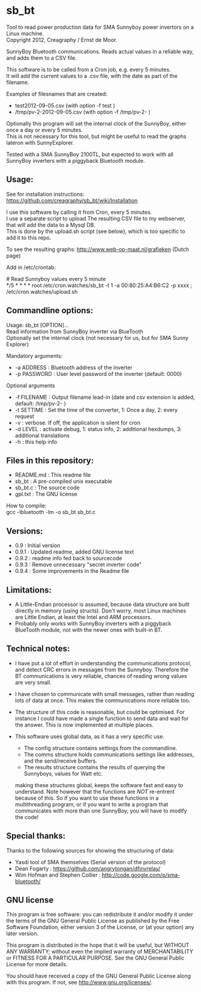 sb_bt
=====
Tool to read power production data for SMA Sunnyboy power invertors on a Linux machine.  
Copyright 2012, Creagraphy / Ernst de Moor.


SunnyBoy Bluetooth communications. Reads actual values in a reliable way, and adds them to a CSV file.

This software is to be called from a Cron job, e.g. every 5 minutes.  
It will add the current values to a .csv file, with the date as part of the filename.

Examples of filesnames that are created:  
 - test2012-09-05.csv (with option -f test )
 - /tmp/pv-2-2012-09-05.csv (with option -f /tmp/pv-2- )


Optionally this program will set the internal clock of the SunnyBoy, either once a day or every 5 minutes.  
This is not necessary for this tool, but might be useful to read the graphs lateron with SunnyExplorer.

Tested with a SMA SunnyBoy 2100TL, but expected to work with all SunnyBoy inverters with a piggyback Bluetooth module.


Usage:
------

See for installation instructions: https://github.com/creagraphy/sb_bt/wiki/Installation

I use this software by calling it from Cron, every 5 minutes.  
I use a separate script to upload The resulting CSV file to my webserver, that will add the data to a Mysql DB.  
This is done by the upload.sh script (see below), which is too specific to add it to this repo.

To see the resulting graphs: http://www.web-op-maat.nl/grafieken (Dutch page)

Add in /etc/crontab:

\# Read Sunnyboy values every 5 minute  
\*/5 * * * *   root  /etc/cron.watches/sb_bt -t 1 -a 00:80:25:A4:B6:C2 -p xxxx ; /etc/cron.watches/upload.sh





Commandline options:
--------------------
Usage: sb_bt [OPTION]...  
Read information from SunnyBoy inverter via BlueTooth  
Optionally set the internal clock (not necessary for us, but for SMA Sunny Explorer)

Mandatory arguments:
  - -a ADDRESS        : Bluetooth address of the inverter
  - -p PASSWORD       : User level password of the inverter (default: 0000)

Optional arguments
  - -f FILENAME       : Output filename lead-in (date and csv extension is added, default: /tmp/pv-2- )
  - -t SETTIME        : Set the time of the converter, 1: Once a day, 2: every request
  - -v                : verbose. If off, the application is silent for cron
  - -d LEVEL          : activate debug, 1: status info, 2: additional hexdumps, 3: additional translations
  - -h                : this help info





Files in this repository:
-------------------------
  - README.md : This readme file
  - sb_bt     : A pre-compiled unix executable
  - sb_bt.c   : The source code
  - gpl.txt   : The GNU license

How to compile:  
gcc -lbluetooth -lm -o sb_bt sb_bt.c





Versions:
---------
  - 0.9   : Initial version
  - 0.9.1 : Updated readme, added GNU license text
  - 0.9.2 : readme info fed back to sourcecode
  - 0.9.3 : Remove unnecessary "secret inverter code"
  - 0.9.4 : Some improvements in the Readme file





Limitations: 
------------
  - A Little-Endian processor is assumed, because data structure are built directly in memory (using structs).
    Don't worry, most Linux machines are Little Endian, at least the Intel and ARM processors.
  - Probably only works with SunnyBoy inverters with a piggyback BlueTooth module, not with the newer ones with built-in BT.





Technical notes:
----------------
  - I have put a lot of effort in understanding the communications protocol, and detect CRC errors in messages from the Sunnyboy.
    Therefore the BT communications is very reliable, chances of reading wrong values are very small.
  - I have chosen to communicate with small messages, rather than reading lots of data at once.
    This makes the communications more reliable too.
  - The structure of this code is reasonable, but could be optimised. 
    For instance I could have made a single function to send data and wait for the answer.
    This is now implemented at multiple places.
  - This software uses global data, as it has a very specific use.
      - The config structure contains settings from the commandline.
      - The comms structure holds communications settings like addresses, and the send/receive buffers.
      - The results structure contains the results of querying the Sunnyboys, values for Watt etc.

    making these structures global, keeps the software fast and easy to understand.
    Note however that the functions are _NOT_ re-entrent because of this.
    So if you want to use these functions in a multithreading program, or if you want to write a program 
    that communicates with more than one SunnyBoy, you will have to modify the code!





Special thanks:
---------------
Thanks to the following sources for showing the structuring of data:
  - Yasdi tool of SMA themselves (Serial version of the protocol)
  - Dean Fogarty : https://github.com/angrytongan/dfinvrelay/
  - Wim Hofman and Stephen Collier : http://code.google.com/p/sma-bluetooth/





GNU license
-----------
This program is free software: you can redistribute it and/or modify
it under the terms of the GNU General Public License as published by
the Free Software Foundation, either version 3 of the License, or
(at your option) any later version.

This program is distributed in the hope that it will be useful,
but WITHOUT ANY WARRANTY; without even the implied warranty of
MERCHANTABILITY or FITNESS FOR A PARTICULAR PURPOSE.  See the
GNU General Public License for more details.

You should have received a copy of the GNU General Public License
along with this program.  If not, see <http://www.gnu.org/licenses/>.
